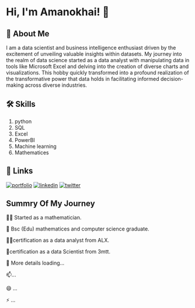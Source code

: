 
# Hi, I'm Amanokhai! 👋


## 🚀 About Me
I am a data scientist and business intelligence enthusiast driven by the excitement of unveiling valuable insights within datasets. My journey into the realm of data science started as a data analyst with manipulating data in tools like Microsoft Excel and delving into the creation of diverse charts and visualizations. This hobby quickly transformed into a profound realization of the transformative power that data holds in facilitating informed decision-making across diverse industries.




## 🛠 Skills
1. python
2. SQL
3. Excel
4. PowerBI
5. Machine learning
6. Mathematices










## 🔗 Links
[![portfolio](https://img.shields.io/badge/my_portfolio-000?style=for-the-badge&logo=ko-fi&logoColor=white)](https://www.canva.com/design/DAF77kyJzgo/mOpcFhKh93kykpesjetFfg/edit?utm_content=DAF77kyJzgo&utm_campaign=designshare&utm_medium=link2&utm_source=sharebutton)
[![linkedin](https://img.shields.io/badge/linkedin-0A66C2?style=for-the-badge&logo=linkedin&logoColor=white)](https://www.linkedin.com/in/amanokhai-daniel-462923245/)
[![twitter](https://img.shields.io/badge/twitter-1DA1F2?style=for-the-badge&logo=twitter&logoColor=white)](https://twitter.com/Amanokhai2)


## Summry Of My Journey 
👩‍💻 Started as a mathematician.

🧠 Bsc (Edu) mathematices and computer science graduate.

👯‍♀️certification as a data analyst from ALX.

🤔certification as a data Scientist from 3mtt.

💬 More details loading...

📫...

😄 ...

⚡️ ...

